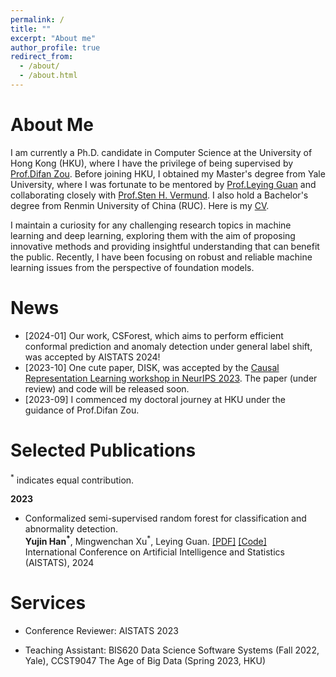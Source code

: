 ```yaml
---
permalink: /
title: ""
excerpt: "About me"
author_profile: true
redirect_from: 
  - /about/
  - /about.html
---
```

About Me
======

I am currently a Ph.D. candidate in Computer Science at the University of Hong Kong (HKU), where I have the privilege of being supervised by [Prof.Difan Zou](https://difanzou.github.io). Before joining HKU, I obtained my Master's degree from Yale University, where I was fortunate to be mentored by [Prof.Leying Guan](https://campuspress.yale.edu/lguan) and collaborating closely with [Prof.Sten H. Vermund](https://ysph.yale.edu/profile/sten-vermund/). I also hold a Bachelor's degree from Renmin University of China (RUC). Here is my [CV](https://github.com/yujinhan98/yujinhan98.github.io/blob/master/yujin_CV_2023.pdf).

I maintain a curiosity for any challenging research topics in machine learning and deep learning, exploring them with the aim of proposing innovative methods and providing insightful understanding that can benefit the public. Recently, I have been focusing on robust and reliable machine learning issues from the perspective of foundation models.


News
======
- [2024-01] Our work, CSForest, which aims to perform efficient conformal prediction and anomaly detection under general label shift, was accepted by AISTATS 2024!
- [2023-10] One cute paper, DISK, was accepted by the [Causal Representation Learning workshop in NeurIPS 2023](https://neurips.cc/virtual/2023/workshop/66497). The paper (under review) and code will be released soon.
- [2023-09] I commenced my doctoral journey at HKU under the guidance of Prof.Difan Zou.

Selected Publications
======

<sup>*</sup> indicates equal contribution.
  
**2023**

- Conformalized semi-supervised random forest for classification and abnormality detection.  
  **Yujin Han<sup>*</sup>**, Mingwenchan Xu<sup>*</sup>, Leying Guan. [[PDF]](https://arxiv.org/abs/2302.02237) [[Code]](https://github.com/yujinhan98/CSForest)  
  International Conference on Artificial Intelligence and Statistics (AISTATS), 2024

Services
======
- Conference Reviewer: AISTATS 2023

- Teaching Assistant: BIS620 Data Science Software Systems (Fall 2022, Yale), CCST9047 The Age of Big Data (Spring 2023, HKU)
